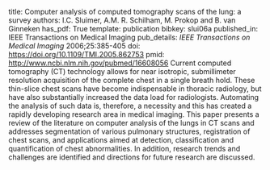 title: Computer analysis of computed tomography scans of the lung: a survey
authors: I.C. Sluimer, A.M. R. Schilham, M. Prokop and B. van Ginneken
has_pdf: True
template: publication
bibkey: slui06a
published_in: IEEE Transactions on Medical Imaging
pub_details: <i>IEEE Transactions on Medical Imaging</i> 2006;25:385-405
doi: https://doi.org/10.1109/TMI.2005.862753
pmid: http://www.ncbi.nlm.nih.gov/pubmed/16608056
Current computed tomography (CT) technology allows for near isotropic, submillimeter resolution acquisition of the complete chest in a single breath hold. These thin-slice chest scans have become indispensable in thoracic radiology, but have also substantially increased the data load for radiologists. Automating the analysis of such data is, therefore, a necessity and this has created a rapidly developing research area in medical imaging. This paper presents a review of the literature on computer analysis of the lungs in CT scans and addresses segmentation of various pulmonary structures, registration of chest scans, and applications aimed at detection, classification and quantification of chest abnormalities. In addition, research trends and challenges are identified and directions for future research are discussed.

